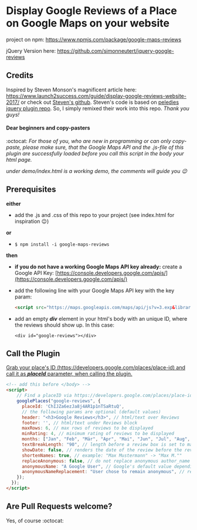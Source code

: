 # Display Google Reviews of a Place on Google Maps on your website

project on npm: https://www.npmjs.com/package/google-maps-reviews

jQuery Version here: https://github.com/simonneutert/jquery-google-reviews

## Credits

Inspired by Steven Monson's magnificent article here:
https://www.launch2success.com/guide/display-google-reviews-website-2017/ or check out [Steven's github](https://github.com/stevenmonson/googleReviews). Steven's code is based on [peledies jquery plugin repo](https://github.com/peledies/google-places). So, I simply remixed their work into this repo. _Thank you guys!_

#### Dear beginners and copy-pasters

:octocat: _For those of you, who are new in programming or can only copy-paste, please make sure, that the Google Maps API and the .js-file of this plugin are successfully loaded before you call this script in the body your html page._

_under demo/index.html is a working demo, the comments will guide you :wink:_

## Prerequisites

**either**

- add the .js and .css of this repo to your project (see index.html for inspiration :wink:)

**or**

- `$ npm install -i google-maps-reviews`

**then**

- **if you do not have a working Google Maps API key already:** create a Google API Key: [https://console.developers.google.com/apis/](https://console.developers.google.com/apis/)

- add the following line with your Google Maps API key with the key param:

  ```html
  <script src="https://maps.googleapis.com/maps/api/js?v=3.exp&libraries=places&key=YourApiKeyHere"></script>
  ```

- add an empty **_div_** element in your html's body with an unique ID, where the reviews should show up. In this case:

  `<div id="google-reviews"></div>`

## Call the Plugin

[Grab your place's ID (https://developers.google.com/places/place-id) and call it as **_placeId_** parameter, when calling the plugin. ](https://developers.google.com/places/place-id)

```html
<!-- add this before </body> -->
<script>
    // Find a placeID via https://developers.google.com/places/place-id
    googlePlaces("google-reviews", {
      placeId: 'ChIJZa6ezJa8j4AR1p1nTSaRtuQ',
      // the following params are optional (default values)
      header: "<h3>Google Reviews</h3>", // html/text over Reviews
      footer: '', // html/text under Reviews block
      maxRows: 6, // max rows of reviews to be displayed
      minRating: 4, // minimum rating of reviews to be displayed
      months: ["Jan", "Feb", "Mär", "Apr", "Mai", "Jun", "Jul", "Aug", "Sep", "Okt", "Nov", "Dez"],
      textBreakLength: "90", // length before a review box is set to max width
      showDate: false, // renders the date of the review before the review itself
      shortenNames: true, // example: "Max Mustermann" -> "Max M.""
      replaceAnonymous: false, // do not replace anonymous author_name from JSON
      anonymousName: "A Google User", // Google's default value depending on language used (en: "A Google User")
      anonymousNameReplacement: "User chose to remain anonymous", // replacement for default (never shortens)
    });
  });
</script>
```

## Are Pull Requests welcome?

Yes, of course :octocat:
